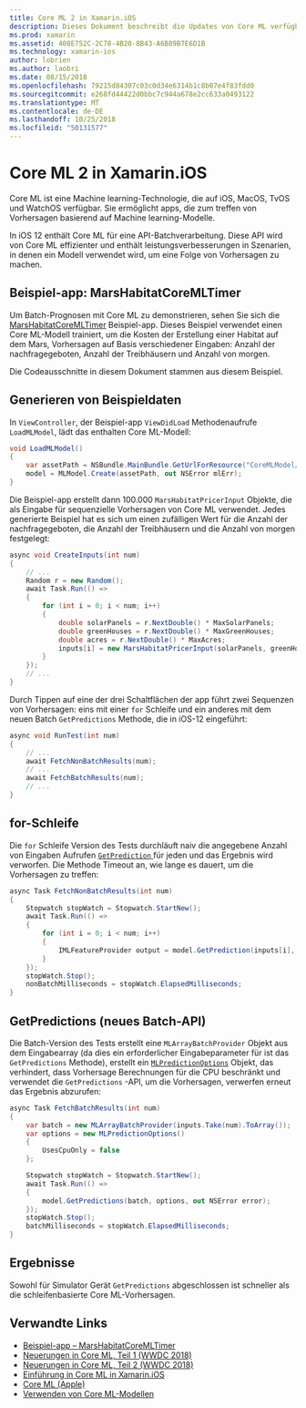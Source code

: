 ```yaml
---
title: Core ML 2 in Xamarin.iOS
description: Dieses Dokument beschreibt die Updates von Core ML verfügbar als Teil der e/a 12. Insbesondere überprüft er leistungsverbesserungen, die der neue batchvorhersage-API zugeordnet.
ms.prod: xamarin
ms.assetid: 408E752C-2C78-4B20-8B43-A6B89B7E6D1B
ms.technology: xamarin-ios
author: lobrien
ms.author: laobri
ms.date: 08/15/2018
ms.openlocfilehash: 79215d84307c03c0d34e6314b1c8b07e4f83fdd0
ms.sourcegitcommit: e268fd44422d0bbc7c944a678e2cc633a0493122
ms.translationtype: MT
ms.contentlocale: de-DE
ms.lasthandoff: 10/25/2018
ms.locfileid: "50131577"
---
```

# <a name="core-ml-2-in-xamarinios"></a>Core ML 2 in Xamarin.iOS

Core ML ist eine Machine learning-Technologie, die auf iOS, MacOS, TvOS und WatchOS verfügbar. Sie ermöglicht apps, die zum treffen von Vorhersagen basierend auf Machine learning-Modelle.

In iOS 12 enthält Core ML für eine API-Batchverarbeitung. Diese API wird von Core ML effizienter und enthält leistungsverbesserungen in Szenarien, in denen ein Modell verwendet wird, um eine Folge von Vorhersagen zu machen.

## <a name="sample-app-marshabitatcoremltimer"></a>Beispiel-app: MarsHabitatCoreMLTimer

Um Batch-Prognosen mit Core ML zu demonstrieren, sehen Sie sich die [MarsHabitatCoreMLTimer](https://developer.xamarin.com/samples/monotouch/iOS12/MarsHabitatCoreMLTimer) Beispiel-app. Dieses Beispiel verwendet einen Core ML-Modell trainiert, um die Kosten der Erstellung einer Habitat auf dem Mars, Vorhersagen auf Basis verschiedener Eingaben: Anzahl der nachfragegeboten, Anzahl der Treibhäusern und Anzahl von morgen.

Die Codeausschnitte in diesem Dokument stammen aus diesem Beispiel.

## <a name="generate-sample-data"></a>Generieren von Beispieldaten

In `ViewController`, der Beispiel-app `ViewDidLoad` Methodenaufrufe `LoadMLModel`, lädt das enthalten Core ML-Modell:

```csharp
void LoadMLModel()
{
    var assetPath = NSBundle.MainBundle.GetUrlForResource("CoreMLModel/MarsHabitatPricer", "mlmodelc");
    model = MLModel.Create(assetPath, out NSError mlErr);
}
```

Die Beispiel-app erstellt dann 100.000 `MarsHabitatPricerInput` Objekte, die als Eingabe für sequenzielle Vorhersagen von Core ML verwendet. Jedes generierte Beispiel hat es sich um einen zufälligen Wert für die Anzahl der nachfragegeboten, die Anzahl der Treibhäusern und die Anzahl von morgen festgelegt:

```csharp
async void CreateInputs(int num)
{
    // ...
    Random r = new Random();
    await Task.Run(() =>
    {
        for (int i = 0; i < num; i++)
        {
            double solarPanels = r.NextDouble() * MaxSolarPanels;
            double greenHouses = r.NextDouble() * MaxGreenHouses;
            double acres = r.NextDouble() * MaxAcres;
            inputs[i] = new MarsHabitatPricerInput(solarPanels, greenHouses, acres);
        }
    });
    // ...
}
```

Durch Tippen auf eine der drei Schaltflächen der app führt zwei Sequenzen von Vorhersagen: eins mit einer `for` Schleife und ein anderes mit dem neuen Batch `GetPredictions` Methode, die in iOS-12 eingeführt:

```csharp
async void RunTest(int num)
{
    // ...
    await FetchNonBatchResults(num);
    // ...
    await FetchBatchResults(num);
    // ...
}
```

## <a name="for-loop"></a>for-Schleife

Die `for` Schleife Version des Tests durchläuft naiv die angegebene Anzahl von Eingaben Aufrufen [ `GetPrediction` ](https://developer.xamarin.com/api/member/CoreML.MLModel.GetPrediction/) für jeden und das Ergebnis wird verworfen. Die Methode Timeout an, wie lange es dauert, um die Vorhersagen zu treffen:

```csharp
async Task FetchNonBatchResults(int num)
{
    Stopwatch stopWatch = Stopwatch.StartNew();
    await Task.Run(() =>
    {
        for (int i = 0; i < num; i++)
        {
            IMLFeatureProvider output = model.GetPrediction(inputs[i], out NSError error);
        }
    });
    stopWatch.Stop();
    nonBatchMilliseconds = stopWatch.ElapsedMilliseconds;
}
```

## <a name="getpredictions-new-batch-api"></a>GetPredictions (neues Batch-API)

Die Batch-Version des Tests erstellt eine `MLArrayBatchProvider` Objekt aus dem Eingabearray (da dies ein erforderlicher Eingabeparameter für ist das `GetPredictions` Methode), erstellt ein [`MLPredictionOptions`](https://developer.xamarin.com/api/type/CoreML.MLPredictionOptions/)
Objekt, das verhindert, dass Vorhersage Berechnungen für die CPU beschränkt und verwendet die `GetPredictions` -API, um die Vorhersagen, verwerfen erneut das Ergebnis abzurufen:

```csharp
async Task FetchBatchResults(int num)
{
    var batch = new MLArrayBatchProvider(inputs.Take(num).ToArray());
    var options = new MLPredictionOptions()
    {
        UsesCpuOnly = false
    };

    Stopwatch stopWatch = Stopwatch.StartNew();
    await Task.Run(() =>
    {
        model.GetPredictions(batch, options, out NSError error);
    });
    stopWatch.Stop();
    batchMilliseconds = stopWatch.ElapsedMilliseconds;
}
```

## <a name="results"></a>Ergebnisse

Sowohl für Simulator Gerät `GetPredictions` abgeschlossen ist schneller als die schleifenbasierte Core ML-Vorhersagen.

## <a name="related-links"></a>Verwandte Links

- [Beispiel-app – MarsHabitatCoreMLTimer](https://developer.xamarin.com/samples/monotouch/iOS12/MarsHabitatCoreMLTimer)
- [Neuerungen in Core ML, Teil 1 (WWDC 2018)](https://developer.apple.com/videos/play/wwdc2018/708/)
- [Neuerungen in Core ML, Teil 2 (WWDC 2018)](https://developer.apple.com/videos/play/wwdc2018/709/)
- [Einführung in Core ML in Xamarin.iOS](https://docs.microsoft.com/en-us/xamarin/ios/platform/introduction-to-ios11/coreml)
- [Core ML (Apple)](https://developer.apple.com/documentation/coreml?language=objc)
- [Verwenden von Core ML-Modellen](https://developer.apple.com/machine-learning/build-run-models/)
